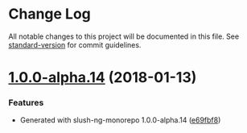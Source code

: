 # Change Log

All notable changes to this project will be documented in this file. See [standard-version](https://github.com/conventional-changelog/standard-version) for commit guidelines.

<a name="1.0.0-alpha.14"></a>
# [1.0.0-alpha.14](https://github.com/about-code/slush-ng-monorepo-sample/compare/v1.0.0-alpha.13...v1.0.0-alpha.14) (2018-01-13)


### Features

* Generated with slush-ng-monorepo 1.0.0-alpha.14 ([e69fbf8](https://github.com/about-code/slush-ng-monorepo-sample/commit/e69fbf8))
